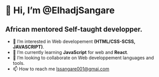 # 👋 Hi, I’m @ElhadjSangare
## African mentored Self-taught developper.
- 👀 I’m interested in Web developement **(HTML/CSS-SCSS, JAVASCRIPT)**.
- 🌱 I’m currently learning **JavaScript** for web and **React**.
- 💞️ I’m looking to collaborate on Web developpement languages and tools.
- 📫 How to reach me lssangare001@gmai.com

<!---
ElhadjSangare/ElhadjSangare is a ✨ special ✨ repository because its `README.md` (this file) appears on your GitHub profile.
You can click the Preview link to take a look at your changes.
--->
